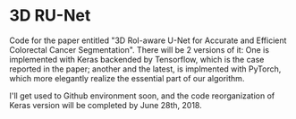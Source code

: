 # 3D RU-Net

Code for the paper entitled "3D RoI-aware U-Net for Accurate and Efficient Colorectal Cancer Segmentation".
There will be 2 versions of it: One is implemented with Keras backended by Tensorflow, which is the case reported in the paper; another and the latest, is implmented with PyTorch, which more elegantly realize the essential part of our algorithm.

I'll get used to Github environment soon, and the code reorganization of Keras version will be completed by June 28th, 2018.
